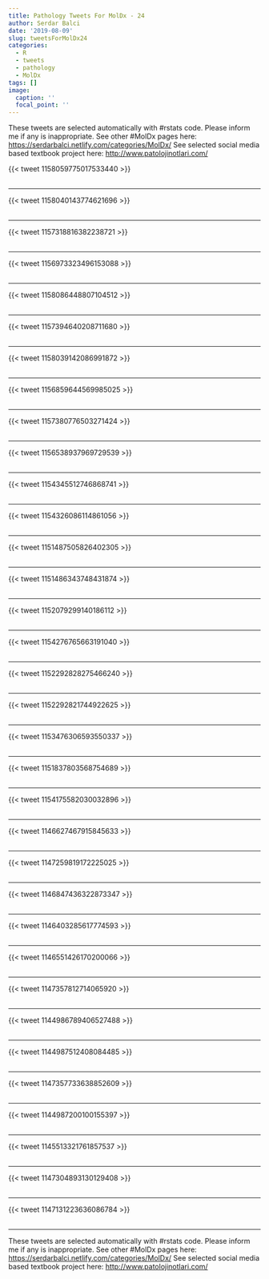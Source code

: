 ```yaml
---
title: Pathology Tweets For MolDx - 24
author: Serdar Balci
date: '2019-08-09'
slug: tweetsForMolDx24
categories:
  - R
  - tweets
  - pathology
  - MolDx
tags: []
image:
  caption: ''
  focal_point: ''
---
```



These tweets are selected automatically with #rstats code. Please inform me if any is inappropriate.
See other #MolDx pages here: https://serdarbalci.netlify.com/categories/MolDx/ 
See selected social media based textbook project here: http://www.patolojinotlari.com/

{{< tweet 1158059775017533440 >}}
<br>
<br>
<hr>
{{< tweet 1158040143774621696 >}}
<br>
<br>
<hr>
{{< tweet 1157318816382238721 >}}
<br>
<br>
<hr>
{{< tweet 1156973323496153088 >}}
<br>
<br>
<hr>
{{< tweet 1158086448807104512 >}}
<br>
<br>
<hr>
{{< tweet 1157394640208711680 >}}
<br>
<br>
<hr>
{{< tweet 1158039142086991872 >}}
<br>
<br>
<hr>
{{< tweet 1156859644569985025 >}}
<br>
<br>
<hr>
{{< tweet 1157380776503271424 >}}
<br>
<br>
<hr>
{{< tweet 1156538937969729539 >}}
<br>
<br>
<hr>
{{< tweet 1154345512746868741 >}}
<br>
<br>
<hr>
{{< tweet 1154326086114861056 >}}
<br>
<br>
<hr>
{{< tweet 1151487505826402305 >}}
<br>
<br>
<hr>
{{< tweet 1151486343748431874 >}}
<br>
<br>
<hr>
{{< tweet 1152079299140186112 >}}
<br>
<br>
<hr>
{{< tweet 1154276765663191040 >}}
<br>
<br>
<hr>
{{< tweet 1152292828275466240 >}}
<br>
<br>
<hr>
{{< tweet 1152292821744922625 >}}
<br>
<br>
<hr>
{{< tweet 1153476306593550337 >}}
<br>
<br>
<hr>
{{< tweet 1151837803568754689 >}}
<br>
<br>
<hr>
{{< tweet 1154175582030032896 >}}
<br>
<br>
<hr>
{{< tweet 1146627467915845633 >}}
<br>
<br>
<hr>
{{< tweet 1147259819172225025 >}}
<br>
<br>
<hr>
{{< tweet 1146847436322873347 >}}
<br>
<br>
<hr>
{{< tweet 1146403285617774593 >}}
<br>
<br>
<hr>
{{< tweet 1146551426170200066 >}}
<br>
<br>
<hr>
{{< tweet 1147357812714065920 >}}
<br>
<br>
<hr>
{{< tweet 1144986789406527488 >}}
<br>
<br>
<hr>
{{< tweet 1144987512408084485 >}}
<br>
<br>
<hr>
{{< tweet 1147357733638852609 >}}
<br>
<br>
<hr>
{{< tweet 1144987200100155397 >}}
<br>
<br>
<hr>
{{< tweet 1145513321761857537 >}}
<br>
<br>
<hr>
{{< tweet 1147304893130129408 >}}
<br>
<br>
<hr>
{{< tweet 1147131223636086784 >}}
<br>
<br>
<hr>


These tweets are selected automatically with #rstats code. Please inform me if any is inappropriate.
See other #MolDx pages here: https://serdarbalci.netlify.com/categories/MolDx/ 
See selected social media based textbook project here: http://www.patolojinotlari.com/
